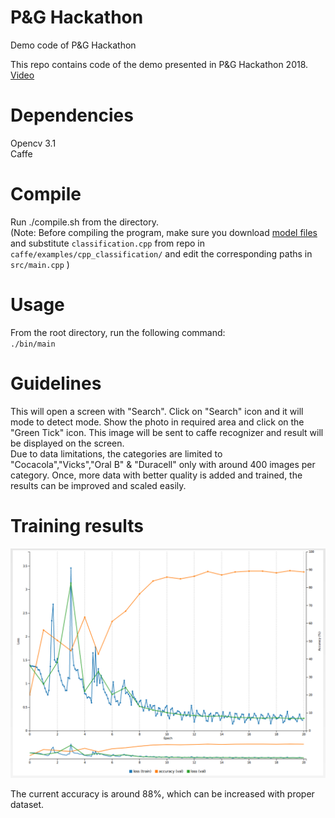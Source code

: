# P&G Hackathon
Demo code of P&amp;G Hackathon

This repo contains code of the demo presented in P&G Hackathon 2018. [Video](https://youtu.be/Y54jZpEWhlk)

# Dependencies    
Opencv 3.1    
Caffe    

# Compile    
Run ./compile.sh from the directory.   
(Note: Before compiling the program, make sure you download [model files](https://www.dropbox.com/s/iowwvz3cy9jlyac/20180603-151507-1306_epoch_10.0.tar.gz?dl=0) and substitute `classification.cpp` from repo in `caffe/examples/cpp_classification/` and edit the corresponding paths in `src/main.cpp` )    

# Usage    
From the root directory, run the following command:   
`./bin/main`

# Guidelines     
This will open a screen with "Search". Click on "Search" icon and it will mode to detect mode. Show the photo in required area and click on the "Green Tick" icon.  This image will be sent to caffe recognizer and result will be displayed on the screen.    
Due to data limitations, the categories are limited to "Cocacola","Vicks","Oral B" & "Duracell" only with around 400 images per category. Once, more data with better quality is added and trained, the results can be improved and scaled easily.

# Training results    
![Alt Text](https://raw.githubusercontent.com/2vin/pg/master/p_n_g-digits-88percentAcc.png)

The current accuracy is around 88%, which can be increased with proper dataset.
